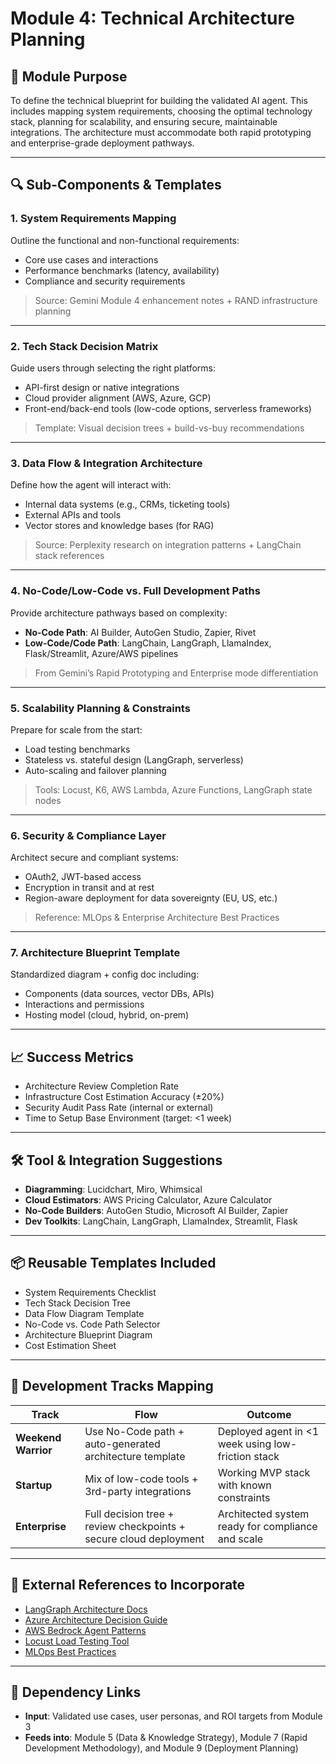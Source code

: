 
# Module 4: Technical Architecture Planning

## 🧱 Module Purpose
To define the technical blueprint for building the validated AI agent. This includes mapping system requirements, choosing the optimal technology stack, planning for scalability, and ensuring secure, maintainable integrations. The architecture must accommodate both rapid prototyping and enterprise-grade deployment pathways.

---

## 🔍 Sub-Components & Templates

### 1. System Requirements Mapping
Outline the functional and non-functional requirements:
- Core use cases and interactions
- Performance benchmarks (latency, availability)
- Compliance and security requirements

> Source: Gemini Module 4 enhancement notes + RAND infrastructure planning

---

### 2. Tech Stack Decision Matrix
Guide users through selecting the right platforms:
- API-first design or native integrations
- Cloud provider alignment (AWS, Azure, GCP)
- Front-end/back-end tools (low-code options, serverless frameworks)

> Template: Visual decision trees + build-vs-buy recommendations

---

### 3. Data Flow & Integration Architecture
Define how the agent will interact with:
- Internal data systems (e.g., CRMs, ticketing tools)
- External APIs and tools
- Vector stores and knowledge bases (for RAG)

> Source: Perplexity research on integration patterns + LangChain stack references

---

### 4. No-Code/Low-Code vs. Full Development Paths
Provide architecture pathways based on complexity:
- **No-Code Path**: AI Builder, AutoGen Studio, Zapier, Rivet
- **Low-Code/Code Path**: LangChain, LangGraph, LlamaIndex, Flask/Streamlit, Azure/AWS pipelines

> From Gemini’s Rapid Prototyping and Enterprise mode differentiation

---

### 5. Scalability Planning & Constraints
Prepare for scale from the start:
- Load testing benchmarks
- Stateless vs. stateful design (LangGraph, serverless)
- Auto-scaling and failover planning

> Tools: Locust, K6, AWS Lambda, Azure Functions, LangGraph state nodes

---

### 6. Security & Compliance Layer
Architect secure and compliant systems:
- OAuth2, JWT-based access
- Encryption in transit and at rest
- Region-aware deployment for data sovereignty (EU, US, etc.)

> Reference: MLOps & Enterprise Architecture Best Practices

---

### 7. Architecture Blueprint Template
Standardized diagram + config doc including:
- Components (data sources, vector DBs, APIs)
- Interactions and permissions
- Hosting model (cloud, hybrid, on-prem)

---

## 📈 Success Metrics

- Architecture Review Completion Rate
- Infrastructure Cost Estimation Accuracy (±20%)
- Security Audit Pass Rate (internal or external)
- Time to Setup Base Environment (target: <1 week)

---

## 🛠 Tool & Integration Suggestions

- **Diagramming**: Lucidchart, Miro, Whimsical
- **Cloud Estimators**: AWS Pricing Calculator, Azure Calculator
- **No-Code Builders**: AutoGen Studio, Microsoft AI Builder, Zapier
- **Dev Toolkits**: LangChain, LangGraph, LlamaIndex, Streamlit, Flask

---

## 📦 Reusable Templates Included

- System Requirements Checklist
- Tech Stack Decision Tree
- Data Flow Diagram Template
- No-Code vs. Code Path Selector
- Architecture Blueprint Diagram
- Cost Estimation Sheet

---

## 🔄 Development Tracks Mapping

| Track | Flow | Outcome |
|-------|------|---------|
| **Weekend Warrior** | Use No-Code path + auto-generated architecture template | Deployed agent in <1 week using low-friction stack |
| **Startup** | Mix of low-code tools + 3rd-party integrations | Working MVP stack with known constraints |
| **Enterprise** | Full decision tree + review checkpoints + secure cloud deployment | Architected system ready for compliance and scale |

---

## 🔗 External References to Incorporate

- [LangGraph Architecture Docs](https://js.langchain.com/docs/langgraph)
- [Azure Architecture Decision Guide](https://learn.microsoft.com/en-us/azure/architecture/guide/)
- [AWS Bedrock Agent Patterns](https://aws.amazon.com/blogs/machine-learning/best-practices-for-building-robust-generative-ai-applications-with-amazon-bedrock-agents-part-2/)
- [Locust Load Testing Tool](https://locust.io/)
- [MLOps Best Practices](https://www.missioncloud.com/blog/10-mlops-best-practices-every-team-should-be-using)

---

## 🔁 Dependency Links

- **Input**: Validated use cases, user personas, and ROI targets from Module 3
- **Feeds into**: Module 5 (Data & Knowledge Strategy), Module 7 (Rapid Development Methodology), and Module 9 (Deployment Planning)
